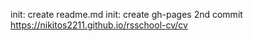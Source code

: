 init: create readme.md
init: create gh-pages
2nd commit
https://nikitos2211.github.io/rsschool-cv/cv
